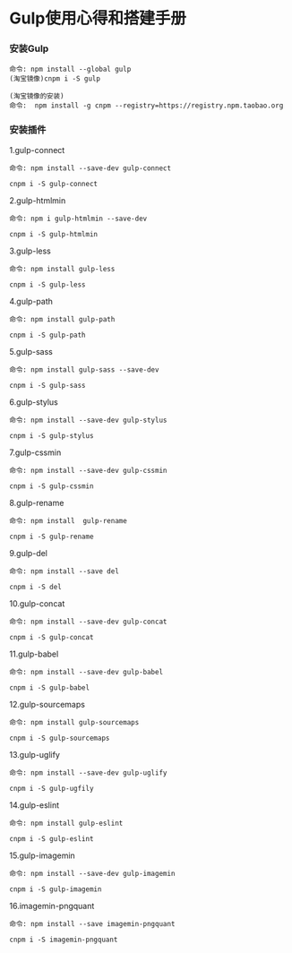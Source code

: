 # Gulp使用心得和搭建手册

### 安装Gulp
	命令: npm install --global gulp
	(淘宝镜像)cnpm i -S gulp

	(淘宝镜像的安装)
	命令:  npm install -g cnpm --registry=https://registry.npm.taobao.org

### 安装插件

1.gulp-connect

	命令: npm install --save-dev gulp-connect
	
	cnpm i -S gulp-connect

2.gulp-htmlmin

	命令: npm i gulp-htmlmin --save-dev
	
	cnpm i -S gulp-htmlmin

3.gulp-less

	命令: npm install gulp-less

	cnpm i -S gulp-less

4.gulp-path

	命令: npm install gulp-path
	
	cnpm i -S gulp-path

5.gulp-sass

	命令: npm install gulp-sass --save-dev 
	
	cnpm i -S gulp-sass

6.gulp-stylus

	命令: npm install --save-dev gulp-stylus
	
	cnpm i -S gulp-stylus

7.gulp-cssmin

	命令: npm install --save-dev gulp-cssmin
	
	cnpm i -S gulp-cssmin

8.gulp-rename

	命令: npm install  gulp-rename
	
	cnpm i -S gulp-rename

9.gulp-del

	命令: npm install --save del
	
	cnpm i -S del

10.gulp-concat

	命令: npm install --save-dev gulp-concat
	
	cnpm i -S gulp-concat

11.gulp-babel

	命令: npm install --save-dev gulp-babel
	
	cnpm i -S gulp-babel		

12.gulp-sourcemaps

	命令: npm install gulp-sourcemaps
	
	cnpm i -S gulp-sourcemaps

13.gulp-uglify

	命令: npm install --save-dev gulp-uglify
	
	cnpm i -S gulp-ugfily

14.gulp-eslint

	命令: npm install gulp-eslint
	
	cnpm i -S gulp-eslint

15.gulp-imagemin

	命令: npm install --save-dev gulp-imagemin

	cnpm i -S gulp-imagemin

16.imagemin-pngquant

	命令: npm install --save imagemin-pngquant

	cnpm i -S imagemin-pngquant
